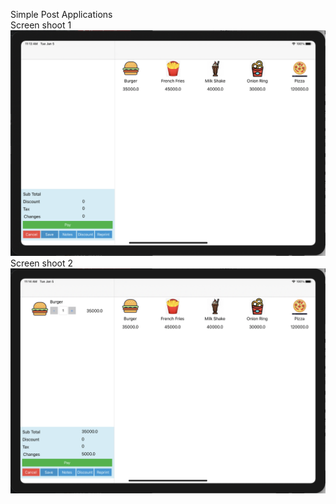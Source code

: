 Simple Post Applications\
Screen shoot 1\
![Alt text](https://github.com/reinnatan/SimplePos/blob/master/ScreenShoot/Screen%20Shot%202021-01-05%20at%2011.13.27%20AM.png?raw=true "Title")\
Screen shoot 2\
![Alt text](https://github.com/reinnatan/SimplePos/blob/master/ScreenShoot/Screen%20Shot%202021-01-05%20at%2011.14.11%20AM.png?raw=true "Title")
